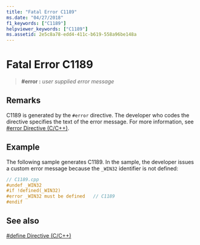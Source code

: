 ```yaml
---
title: "Fatal Error C1189"
ms.date: "04/27/2018"
f1_keywords: ["C1189"]
helpviewer_keywords: ["C1189"]
ms.assetid: 2e5c8a78-edd4-411c-b619-558a96be148a
---
```

# Fatal Error C1189

> **\#error :** *user supplied error message*

## Remarks

C1189 is generated by the `#error` directive. The developer who codes the directive specifies the text of the error message. For more information, see [#error Directive (C/C++)](../../preprocessor/hash-error-directive-c-cpp.md).

## Example

The following sample generates C1189. In the sample, the developer issues a custom error message because the `_WIN32` identifier is not defined:

```cpp
// C1189.cpp
#undef _WIN32
#if !defined(_WIN32)
#error _WIN32 must be defined   // C1189
#endif
```

## See also

[#define Directive (C/C++)](../../preprocessor/hash-define-directive-c-cpp.md)
